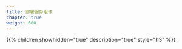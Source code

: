 ```yaml
---
title: 部署服务组件
chapter: true
weight: 600
---
```


{{% children showhidden="true" description="true" style="h3"  %}}